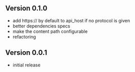 ## Version 0.1.0

* add https:// by default to api_host if no protocol is given
* better dependencies specs
* make the content path configurable
* refactoring

## Version 0.0.1

* initial release
